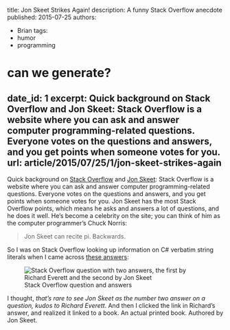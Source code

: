 title: Jon Skeet Strikes Again!
description: A funny Stack Overflow anecdote
published: 2015-07-25
authors:
  - Brian
tags: 
  - humor
  - programming

# can we generate?
date_id: 1
excerpt: Quick background on Stack Overflow and Jon Skeet: Stack Overflow is a website where you can ask and answer computer programming-related questions. Everyone votes on the questions and answers, and you get points when someone votes for you.
url: article/2015/07/25/1/jon-skeet-strikes-again
---
Quick background on [Stack Overflow](http://stackoverflow.com/) and [Jon Skeet](http://stackoverflow.com/users/22656/jon-skeet): Stack Overflow is a website where you can ask and answer computer programming-related questions. Everyone votes on the questions and answers, and you get points when someone votes for you. Jon Skeet has the most Stack Overflow points, which means he asks and answers a lot of questions, and he does it well. He’s become a celebrity on the site; you can think of him as the computer programmer’s Chuck Norris:

> Jon Skeet can recite pi. Backwards.

So I was on Stack Overflow looking up information on C# verbatim string literals when I came across [these answers](http://stackoverflow.com/questions/556133/whats-the-in-front-of-a-string-in-c):

<figure>      <img alt="Stack Overflow question with two answers, the first by Richard Everett and the second by Jon Skeet" src="https://s3.amazonaws.com/cdn.koser.us/img/journal/2015-07-25-skeet.png" />      <figcaption>Stack Overflow question and answers</figcaption>  </figure>

I thought, *that’s rare to see Jon Skeet as the number two answer on a question, kudos to Richard Everett*. And then I clicked the link in Richard’s answer, and realized it linked to a book. An actual printed book. Authored by Jon Skeet.